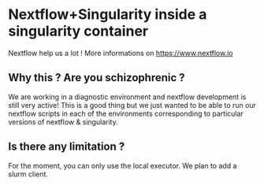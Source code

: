 # Nextflow+Singularity inside a singularity container

Nextflow help us a lot ! More informations on https://www.nextflow.io

## Why this ? Are you schizophrenic ?
We are working in a diagnostic environment and nextflow development is still very active! This is a good thing but we just wanted to be able to run our nextflow scripts in each of the environments corresponding to particular versions of nextflow & singularity.

## Is there any limitation ?
For the moment, you can only use the local executor. We plan to add a slurm client.
